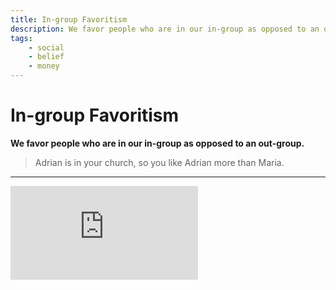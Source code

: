 ```yaml
---
title: In-group Favoritism
description: We favor people who are in our in-group as opposed to an out-group.
tags: 
    - social
    - belief
    - money
---
```


# In-group Favoritism

**We favor people who are in our in-group as opposed to an out-group.**

> Adrian is in your church, so you like Adrian more than Maria.

---

<iframe class="w-full aspect-video" src="https://www.youtube.com/embed/GJGCP9nhT_4" title="YouTube video player" frameborder="0" allow="accelerometer; autoplay; clipboard-write; encrypted-media; gyroscope; picture-in-picture" allowfullscreen></iframe>